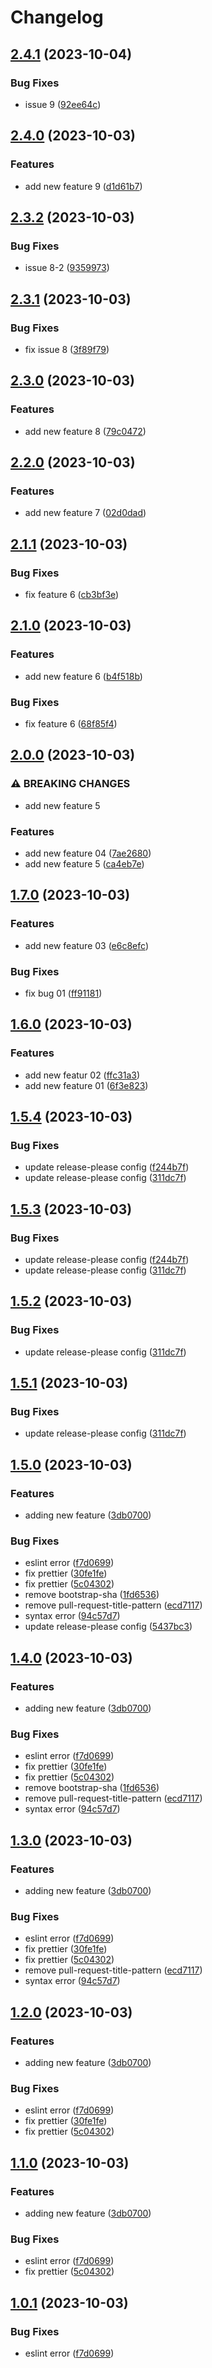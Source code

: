 # Changelog

## [2.4.1](https://github.com/hung-cybo/demo-release-please/compare/2.4.0...2.4.1) (2023-10-04)


### Bug Fixes

* issue 9 ([92ee64c](https://github.com/hung-cybo/demo-release-please/commit/92ee64c3d6aa72142cb52c3964d842181bc0e0d3))

## [2.4.0](https://github.com/hung-cybo/demo-release-please/compare/2.3.2...2.4.0) (2023-10-03)


### Features

* add new feature 9 ([d1d61b7](https://github.com/hung-cybo/demo-release-please/commit/d1d61b76a2968d0d2cbfaa57c4e02f291235ea28))

## [2.3.2](https://github.com/hung-cybo/demo-release-please/compare/v2.3.1...2.3.2) (2023-10-03)


### Bug Fixes

* issue 8-2 ([9359973](https://github.com/hung-cybo/demo-release-please/commit/93599732ac1f9f96fab63d8b3a1afcd9d42de531))

## [2.3.1](https://github.com/hung-cybo/demo-release-please/compare/v2.3.0...v2.3.1) (2023-10-03)


### Bug Fixes

* fix issue 8 ([3f89f79](https://github.com/hung-cybo/demo-release-please/commit/3f89f790b15b873bed4d2b6ea4bc2f945cff16e2))

## [2.3.0](https://github.com/hung-cybo/demo-release-please/compare/v2.2.0...v2.3.0) (2023-10-03)


### Features

* add new feature 8 ([79c0472](https://github.com/hung-cybo/demo-release-please/commit/79c04726db4d7f11bea1973b753055fb391cb60c))

## [2.2.0](https://github.com/hung-cybo/demo-release-please/compare/v2.1.1...v2.2.0) (2023-10-03)


### Features

* add new feature 7 ([02d0dad](https://github.com/hung-cybo/demo-release-please/commit/02d0dadeaaff835565ab4adbf50420845286a767))

## [2.1.1](https://github.com/hung-cybo/demo-release-please/compare/v2.1.0...v2.1.1) (2023-10-03)


### Bug Fixes

* fix feature 6 ([cb3bf3e](https://github.com/hung-cybo/demo-release-please/commit/cb3bf3e59d417c363c4f5d72626a4bb181856466))

## [2.1.0](https://github.com/hung-cybo/demo-release-please/compare/v2.0.0...v2.1.0) (2023-10-03)


### Features

* add new feature 6 ([b4f518b](https://github.com/hung-cybo/demo-release-please/commit/b4f518b0a3345b1e8a02c367039670db72a38674))


### Bug Fixes

* fix feature 6 ([68f85f4](https://github.com/hung-cybo/demo-release-please/commit/68f85f47ef2b0593f217fce31f5f97b57dd79e5f))

## [2.0.0](https://github.com/hung-cybo/demo-release-please/compare/v1.7.0...v2.0.0) (2023-10-03)


### ⚠ BREAKING CHANGES

* add new feature 5

### Features

* add new feature 04 ([7ae2680](https://github.com/hung-cybo/demo-release-please/commit/7ae268086b0ca3aa2819e36baae4711f669ca871))
* add new feature 5 ([ca4eb7e](https://github.com/hung-cybo/demo-release-please/commit/ca4eb7ed67af7a9c85baa3a9776f26c9af325788))

## [1.7.0](https://github.com/hung-cybo/demo-release-please/compare/v1.6.0...v1.7.0) (2023-10-03)


### Features

* add new feature 03 ([e6c8efc](https://github.com/hung-cybo/demo-release-please/commit/e6c8efca83daac28ec71d74a3f53b86dea3dfa14))


### Bug Fixes

* fix bug 01 ([ff91181](https://github.com/hung-cybo/demo-release-please/commit/ff91181726c80903045d5220b6983989124a8843))

## [1.6.0](https://github.com/hung-cybo/demo-release-please/compare/v1.5.4...v1.6.0) (2023-10-03)


### Features

* add new featur 02 ([ffc31a3](https://github.com/hung-cybo/demo-release-please/commit/ffc31a321377ea742df85662b2ce545ab14b1400))
* add new feature 01 ([6f3e823](https://github.com/hung-cybo/demo-release-please/commit/6f3e82358a3aff59e47a96bf42301ed366bfd8fe))

## [1.5.4](https://github.com/hung-cybo/demo-release-please/compare/v1.5.3...v1.5.4) (2023-10-03)


### Bug Fixes

* update release-please config ([f244b7f](https://github.com/hung-cybo/demo-release-please/commit/f244b7f652248873a27a1c0705358c034983e6ad))
* update release-please config ([311dc7f](https://github.com/hung-cybo/demo-release-please/commit/311dc7ff345fb4256067b78cfc3d62389fd42545))

## [1.5.3](https://github.com/hung-cybo/demo-release-please/compare/v1.5.2...v1.5.3) (2023-10-03)


### Bug Fixes

* update release-please config ([f244b7f](https://github.com/hung-cybo/demo-release-please/commit/f244b7f652248873a27a1c0705358c034983e6ad))
* update release-please config ([311dc7f](https://github.com/hung-cybo/demo-release-please/commit/311dc7ff345fb4256067b78cfc3d62389fd42545))

## [1.5.2](https://github.com/hung-cybo/demo-release-please/compare/v1.5.1...v1.5.2) (2023-10-03)


### Bug Fixes

* update release-please config ([311dc7f](https://github.com/hung-cybo/demo-release-please/commit/311dc7ff345fb4256067b78cfc3d62389fd42545))

## [1.5.1](https://github.com/hung-cybo/demo-release-please/compare/v1.5.0...v1.5.1) (2023-10-03)


### Bug Fixes

* update release-please config ([311dc7f](https://github.com/hung-cybo/demo-release-please/commit/311dc7ff345fb4256067b78cfc3d62389fd42545))

## [1.5.0](https://github.com/hung-cybo/demo-release-please/compare/v1.4.0...v1.5.0) (2023-10-03)


### Features

* adding new feature ([3db0700](https://github.com/hung-cybo/demo-release-please/commit/3db07008139e6656ddd314d2e9015d3865d3c8c2))


### Bug Fixes

* eslint error ([f7d0699](https://github.com/hung-cybo/demo-release-please/commit/f7d0699cec9ea4c617a0e72442b1303b3ece316d))
* fix prettier ([30fe1fe](https://github.com/hung-cybo/demo-release-please/commit/30fe1fe7e436c7d8dc76108fe0d4ea53de0d4375))
* fix prettier ([5c04302](https://github.com/hung-cybo/demo-release-please/commit/5c0430288c896c79c2fe63e5786e9236c67ba126))
* remove bootstrap-sha ([1fd6536](https://github.com/hung-cybo/demo-release-please/commit/1fd6536ff33204c851e4d6706673de86ff7df6d6))
* remove pull-request-title-pattern ([ecd7117](https://github.com/hung-cybo/demo-release-please/commit/ecd71170a630344ef159f745700216be8a5e68a9))
* syntax error ([94c57d7](https://github.com/hung-cybo/demo-release-please/commit/94c57d74a6c34294405d03bafbb162fbec44d262))
* update release-please config ([5437bc3](https://github.com/hung-cybo/demo-release-please/commit/5437bc394fffceb423dc9b980fafc9a03ed73141))

## [1.4.0](https://github.com/hung-cybo/demo-release-please/compare/v1.3.0...v1.4.0) (2023-10-03)


### Features

* adding new feature ([3db0700](https://github.com/hung-cybo/demo-release-please/commit/3db07008139e6656ddd314d2e9015d3865d3c8c2))


### Bug Fixes

* eslint error ([f7d0699](https://github.com/hung-cybo/demo-release-please/commit/f7d0699cec9ea4c617a0e72442b1303b3ece316d))
* fix prettier ([30fe1fe](https://github.com/hung-cybo/demo-release-please/commit/30fe1fe7e436c7d8dc76108fe0d4ea53de0d4375))
* fix prettier ([5c04302](https://github.com/hung-cybo/demo-release-please/commit/5c0430288c896c79c2fe63e5786e9236c67ba126))
* remove bootstrap-sha ([1fd6536](https://github.com/hung-cybo/demo-release-please/commit/1fd6536ff33204c851e4d6706673de86ff7df6d6))
* remove pull-request-title-pattern ([ecd7117](https://github.com/hung-cybo/demo-release-please/commit/ecd71170a630344ef159f745700216be8a5e68a9))
* syntax error ([94c57d7](https://github.com/hung-cybo/demo-release-please/commit/94c57d74a6c34294405d03bafbb162fbec44d262))

## [1.3.0](https://github.com/hung-cybo/demo-release-please/compare/v1.2.0...v1.3.0) (2023-10-03)


### Features

* adding new feature ([3db0700](https://github.com/hung-cybo/demo-release-please/commit/3db07008139e6656ddd314d2e9015d3865d3c8c2))


### Bug Fixes

* eslint error ([f7d0699](https://github.com/hung-cybo/demo-release-please/commit/f7d0699cec9ea4c617a0e72442b1303b3ece316d))
* fix prettier ([30fe1fe](https://github.com/hung-cybo/demo-release-please/commit/30fe1fe7e436c7d8dc76108fe0d4ea53de0d4375))
* fix prettier ([5c04302](https://github.com/hung-cybo/demo-release-please/commit/5c0430288c896c79c2fe63e5786e9236c67ba126))
* remove pull-request-title-pattern ([ecd7117](https://github.com/hung-cybo/demo-release-please/commit/ecd71170a630344ef159f745700216be8a5e68a9))
* syntax error ([94c57d7](https://github.com/hung-cybo/demo-release-please/commit/94c57d74a6c34294405d03bafbb162fbec44d262))

## [1.2.0](https://github.com/hung-cybo/demo-release-please/compare/v1.1.0...v1.2.0) (2023-10-03)


### Features

* adding new feature ([3db0700](https://github.com/hung-cybo/demo-release-please/commit/3db07008139e6656ddd314d2e9015d3865d3c8c2))


### Bug Fixes

* eslint error ([f7d0699](https://github.com/hung-cybo/demo-release-please/commit/f7d0699cec9ea4c617a0e72442b1303b3ece316d))
* fix prettier ([30fe1fe](https://github.com/hung-cybo/demo-release-please/commit/30fe1fe7e436c7d8dc76108fe0d4ea53de0d4375))
* fix prettier ([5c04302](https://github.com/hung-cybo/demo-release-please/commit/5c0430288c896c79c2fe63e5786e9236c67ba126))

## [1.1.0](https://github.com/hung-cybo/demo-release-please/compare/v1.0.1...v1.1.0) (2023-10-03)

### Features

- adding new feature ([3db0700](https://github.com/hung-cybo/demo-release-please/commit/3db07008139e6656ddd314d2e9015d3865d3c8c2))

### Bug Fixes

- eslint error ([f7d0699](https://github.com/hung-cybo/demo-release-please/commit/f7d0699cec9ea4c617a0e72442b1303b3ece316d))
- fix prettier ([5c04302](https://github.com/hung-cybo/demo-release-please/commit/5c0430288c896c79c2fe63e5786e9236c67ba126))

## [1.0.1](https://github.com/hung-cybo/demo-release-please/compare/v1.0.0...v1.0.1) (2023-10-03)

### Bug Fixes

- eslint error ([f7d0699](https://github.com/hung-cybo/demo-release-please/commit/f7d0699cec9ea4c617a0e72442b1303b3ece316d))
